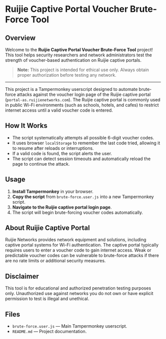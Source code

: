 # Ruijie Captive Portal Voucher Brute-Force Tool

## Overview

Welcome to the **Ruijie Captive Portal Voucher Brute-Force Tool** project! This tool helps security researchers and network administrators test the strength of voucher-based authentication on Ruijie captive portals.

> **Note:** This project is intended for ethical use only. Always obtain proper authorization before testing any network.

---

This project is a Tampermonkey userscript designed to automate brute-force attacks against the voucher login page of the Ruijie captive portal (`portal-as.ruijienetworks.com`). The Ruijie captive portal is commonly used in public Wi-Fi environments (such as schools, hotels, and cafes) to restrict internet access until a valid voucher code is entered.

## How It Works

- The script systematically attempts all possible 6-digit voucher codes.
- It uses browser `localStorage` to remember the last code tried, allowing it to resume after reloads or interruptions.
- If a valid code is found, the script alerts the user.
- The script can detect session timeouts and automatically reload the page to continue the attack.

## Usage

1. **Install Tampermonkey** in your browser.
2. **Copy the script** from `brute-force.user.js` into a new Tampermonkey script.
3. **Navigate to the Ruijie captive portal login page**.
4. The script will begin brute-forcing voucher codes automatically.

## About Ruijie Captive Portal

Ruijie Networks provides network equipment and solutions, including captive portal systems for Wi-Fi authentication. The captive portal typically requires users to enter a voucher code to gain internet access. Weak or predictable voucher codes can be vulnerable to brute-force attacks if there are no rate limits or additional security measures.

## Disclaimer

This tool is for educational and authorized penetration testing purposes only. Unauthorized use against networks you do not own or have explicit permission to test is illegal and unethical.

## Files

- `brute-force.user.js` — Main Tampermonkey userscript.
- `README.md` — Project documentation.
